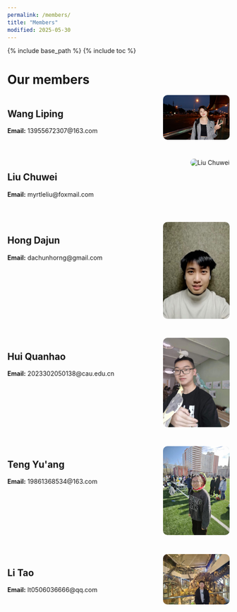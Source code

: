 ```yaml
---
permalink: /members/
title: "Members"
modified: 2025-05-30
---
```


{% include base_path %}
{% include toc %}


# Our members

<div class="member-container" style="margin-bottom: 40px;">
  <div style="width: 70%; float: left;">
    <h2>Wang Liping</h2>
    <p><strong>Email:</strong> 13955672307@163.com</p>
  </div>
  <div style="width: 30%; float: right; text-align: right;">
    <img src="../assets/images/members/Wangliping.jpg" alt="Wang Liping" style="width: 200px; border-radius: 10px;">
  </div>
  <div style="clear: both;"></div>
</div>

<div class="member-container" style="margin-bottom: 40px;">
  <div style="width: 70%; float: left;">
    <h2>Liu Chuwei</h2>
    <p><strong>Email:</strong> myrtleliu@foxmail.com</p>
  </div>
  <div style="width: 30%; float: right; text-align: right;">
    <img src="../assets/images/members/Liuchuwei.jpg" alt="Liu Chuwei" style="width: 200px; border-radius: 10px;">
  </div>
  <div style="clear: both;"></div>
</div>

<div class="member-container" style="margin-bottom: 40px;">
  <div style="width: 70%; float: left;">
    <h2>Hong Dajun</h2>
    <p><strong>Email:</strong> dachunhorng@gmail.com</p>
  </div>
  <div style="width: 30%; float: right; text-align: right;">
    <img src="../assets/images/members/Hongdajun.JPG" alt="Hong Dajun" style="width: 200px; border-radius: 10px;">
  </div>
  <div style="clear: both;"></div>
</div>

<div class="member-container" style="margin-bottom: 40px;">
  <div style="width: 70%; float: left;">
    <h2>Hui Quanhao</h2>
    <p><strong>Email:</strong> 2023302050138@cau.edu.cn</p>
  </div>
  <div style="width: 30%; float: right; text-align: right;">
    <img src="../assets/images/members/Huiquanhao.jpg" alt="Hui Quanhao" style="width: 200px; border-radius: 10px;">
  </div>
  <div style="clear: both;"></div>
</div>

<div class="member-container" style="margin-bottom: 40px;">
  <div style="width: 70%; float: left;">
    <h2>Teng Yu'ang</h2>
    <p><strong>Email:</strong> 19861368534@163.com</p>
  </div>
  <div style="width: 30%; float: right; text-align: right;">
    <img src="../assets/images/members/Tengyuang.jpg" alt="Teng Yu'ang" style="width: 200px; border-radius: 10px;">
  </div>
  <div style="clear: both;"></div>
</div>

<div class="member-container" style="margin-bottom: 40px;">
  <div style="width: 70%; float: left;">
    <h2>Li Tao</h2>
    <p><strong>Email:</strong> lt0506036666@qq.com</p>
  </div>
  <div style="width: 30%; float: right; text-align: right;">
    <img src="../assets/images/members/Litao.jpeg" alt="Li Tao" style="width: 200px; border-radius: 10px;">
  </div>
  <div style="clear: both;"></div>
</div>





